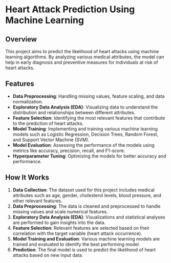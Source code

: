 # Heart Attack Prediction Using Machine Learning

## Overview

This project aims to predict the likelihood of heart attacks using machine learning algorithms. By analyzing various medical attributes, the model can help in early diagnosis and preventive measures for individuals at risk of heart attacks.

## Features

- **Data Preprocessing**: Handling missing values, feature scaling, and data normalization.
- **Exploratory Data Analysis (EDA)**: Visualizing data to understand the distribution and relationships between different attributes.
- **Feature Selection**: Identifying the most relevant features that contribute to the prediction of heart attacks.
- **Model Training**: Implementing and training various machine learning models such as Logistic Regression, Decision Trees, Random Forest, and Support Vector Machine (SVM).
- **Model Evaluation**: Assessing the performance of the models using metrics like accuracy, precision, recall, and F1-score.
- **Hyperparameter Tuning**: Optimizing the models for better accuracy and performance.

## How It Works

1. **Data Collection**: The dataset used for this project includes medical attributes such as age, gender, cholesterol levels, blood pressure, and other relevant features.
2. **Data Preprocessing**: The data is cleaned and preprocessed to handle missing values and scale numerical features.
3. **Exploratory Data Analysis (EDA)**: Visualizations and statistical analyses are performed to gain insights into the data.
4. **Feature Selection**: Relevant features are selected based on their correlation with the target variable (heart attack occurrence).
5. **Model Training and Evaluation**: Various machine learning models are trained and evaluated to identify the best performing model.
6. **Prediction**: The final model is used to predict the likelihood of heart attacks based on new input data.

